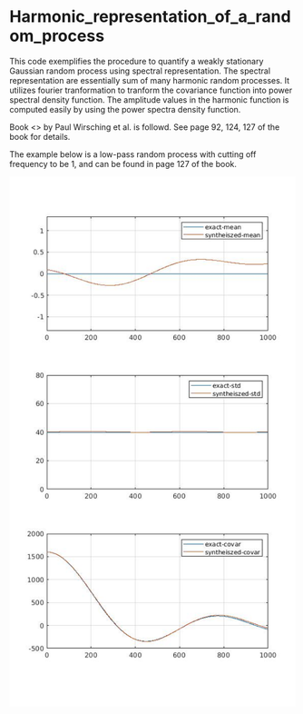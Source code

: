 # Harmonic_representation_of_a_random_process

This code exemplifies the procedure to quantify a weakly stationary Gaussian random
process using spectral representation. The spectral representation are
essentially sum of many harmonic random processes. It utilizes fourier tranformation
to tranform the covariance function into power spectral density function.
The amplitude values in the harmonic function is computed easily by using the
power spectra density function.



Book <<Random vibration theory and practice>> by Paul Wirsching et al. is
followd. See page 92, 124, 127 of the book for details.

The example below is a low-pass random process with cutting off
frequency to be 1, and can be found in page 127 of the book.

![Result comparison](comparison_of_exact_and_synthesization.jpg)